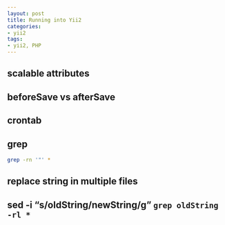 ```yaml
---
layout: post
title: Running into Yii2
categories:
- yii2
tags:
- yii2, PHP
---
```


     
	 
## scalable attributes

## beforeSave vs afterSave

## crontab

## grep
```bash
grep -rn '"' *
```


## replace string in multiple files
sed -i “s/oldString/newString/g” `grep oldString -rl *`
----
